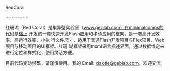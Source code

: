 RedCoral

========

红珊瑚（Red Coral）是集异璧实验室（www.geblab.com）在minimalcomps的代码基础上
开发的一套快速开发Flash应用和移动应用的框架，是一套高开发效率、高运行效率、小执
行文件尺寸、适用于普通Flash开发项目与Flex项目、Web项目与移动项目的UI框架。红珊
瑚框架采用mxml语言描述界面，通过数据绑定来进行定位和样式化，使用灵活方便。

目前代码变动频繁，请谨慎使用。我的 Email: xiaotie@geblab.com，欢迎交流。